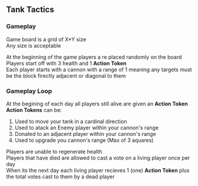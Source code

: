 ## Tank Tactics

### Gameplay
Game board is a grid of X*Y size  
Any size is acceptable

At the beginning of the game players a re placed randomly on the board  
Players start off with 3 health and 1 **Action Token**  
Each player starts with a cannon with a range of 1 meaning any targets must be the block firectly adjacent or diagonal to them

### Gameplay Loop
At the begining of each day all players still alive are given an **Action Token**
**Action Tokens** can be:
1. Used to move your tank in a cardinal direction
1. Used to atack an Enemy player within your cannon's range
1. Donated to an adjacent player within your cannon's range
1. Used to upgrade you cannon's range (Max of 3 aquares)

Players are unable to regenerate health  
Players that have died are allowed to cast a vote on a living player once per day  
When its the next day each living player recieves 1 (one) **Action Token** plus the total votes cast to them by a dead player

